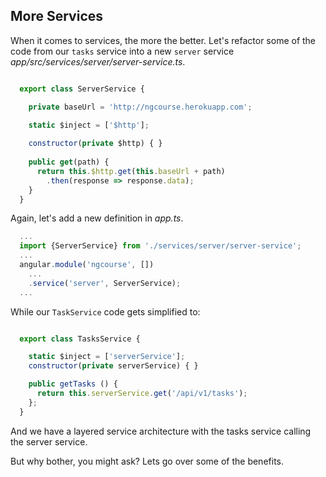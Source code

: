 ## More Services

When it comes to services, the more the better. Let's refactor some of the
code from our `tasks` service into a new `server` service *app/src/services/server/server-service.ts*.

```javascript

  export class ServerService {

    private baseUrl = 'http://ngcourse.herokuapp.com';

    static $inject = ['$http'];
    
    constructor(private $http) { }
      
    public get(path) {
      return this.$http.get(this.baseUrl + path)
        .then(response => response.data);
    }
  }
```

Again, let's add a new definition in *app.ts*.

```javascript
  ...
  import {ServerService} from './services/server/server-service';
  ...
  angular.module('ngcourse', [])
    ...
    .service('server', ServerService);
  ...    
```

While our `TaskService` code gets simplified to:

```javascript

  export class TasksService {

    static $inject = ['serverService'];
    constructor(private serverService) { }

    public getTasks () {
      return this.serverService.get('/api/v1/tasks');
    };
  }
```

And we have a layered service architecture with the tasks service calling the server service.

But why bother, you might ask? Lets go over some of the benefits.
